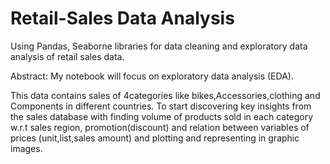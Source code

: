 # Retail-Sales Data Analysis
Using Pandas, Seaborne libraries for data cleaning and exploratory data analysis of retail sales data.

Abstract:
  My notebook will focus on exploratory data analysis (EDA).

This data contains sales of 4categories like bikes,Accessories,clothing and Components in different countries. To start discovering key insights from the sales database with finding volume of products sold in each category w.r.t sales region, promotion(discount) and relation between variables of prices (unit,list,sales amount) and plotting and representing in graphic images. 
